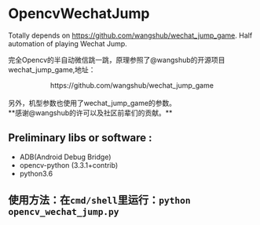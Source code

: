 # OpencvWechatJump
Totally depends on https://github.com/wangshub/wechat_jump_game. Half automation of playing Wechat Jump.

完全Opencv的半自动微信跳一跳，原理参照了@wangshub的开源项目wechat_jump_game,地址：<br>
<center>https://github.com/wangshub/wechat_jump_game</center><br>
另外，机型参数也使用了wechat_jump_game的参数。<br>
**感谢@wangshub的许可以及社区前辈们的贡献。** <br>

## Preliminary libs or software :
* ADB(Android Debug Bridge)
* opencv-python (3.3.1+contrib)  
* python3.6
## 使用方法：在`cmd/shell`里运行：`python opencv_wechat_jump.py`
